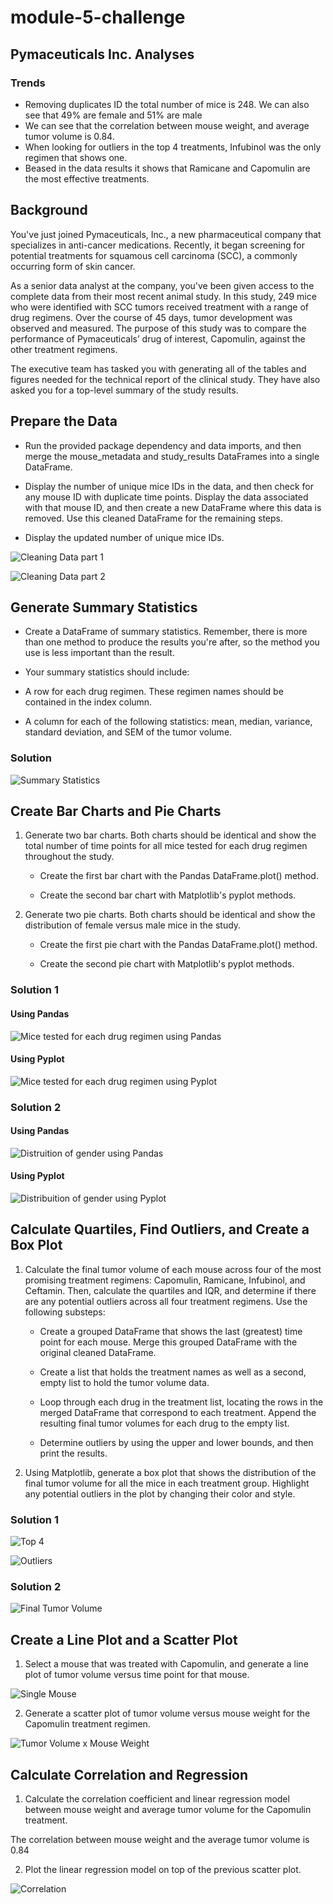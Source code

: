 # module-5-challenge

## Pymaceuticals Inc. Analyses

### Trends

* Removing duplicates ID the total number of mice is 248. We can also see that 49% are female and 51% are male
* We can see that the correlation between mouse weight, and average tumor volume is 0.84.
* When looking for outliers in the top 4 treatments, Infubinol was the only regimen that shows one.
* Beased in the data results it shows that Ramicane and Capomulin are the most effective treatments.

## Background

You've just joined Pymaceuticals, Inc., a new pharmaceutical company that specializes in anti-cancer medications. Recently, it began screening for potential treatments for squamous cell carcinoma (SCC), a commonly occurring form of skin cancer.

As a senior data analyst at the company, you've been given access to the complete data from their most recent animal study. In this study, 249 mice who were identified with SCC tumors received treatment with a range of drug regimens. Over the course of 45 days, tumor development was observed and measured. The purpose of this study was to compare the performance of Pymaceuticals’ drug of interest, Capomulin, against the other treatment regimens.

The executive team has tasked you with generating all of the tables and figures needed for the technical report of the clinical study. They have also asked you for a top-level summary of the study results.

## Prepare the Data

* Run the provided package dependency and data imports, and then merge the mouse_metadata and study_results DataFrames into a single DataFrame.

* Display the number of unique mice IDs in the data, and then check for any mouse ID with duplicate time points. Display the data associated with that mouse ID, and then create a new DataFrame where this data is removed. Use this cleaned DataFrame for the remaining steps.

* Display the updated number of unique mice IDs.

![Cleaning Data part 1](./Images/Cleaning_data_1.png)


![Cleaning Data part 2](./Images/Cleaning_data_2.png)


## Generate Summary Statistics

* Create a DataFrame of summary statistics. Remember, there is more than one method to produce the results you're after, so the method you use is less important than the result.

* Your summary statistics should include:

* A row for each drug regimen. These regimen names should be contained in the index column.

* A column for each of the following statistics: mean, median, variance, standard deviation, and SEM of the tumor volume.

### Solution

![Summary Statistics](./Images/Summary_Statistics.png)

## Create Bar Charts and Pie Charts

1. Generate two bar charts. Both charts should be identical and show the total number of time points for all mice tested for each drug regimen throughout the study.

    * Create the first bar chart with the Pandas DataFrame.plot() method.

    * Create the second bar chart with Matplotlib's pyplot methods.

2. Generate two pie charts. Both charts should be identical and show the distribution of female versus male mice in the study.

    * Create the first pie chart with the Pandas DataFrame.plot() method.

    * Create the second pie chart with Matplotlib's pyplot methods.

### Solution 1

#### Using Pandas

![Mice tested for each drug regimen using Pandas](./Images/Pan_mice_tested_per_regimen.png)

#### Using Pyplot

![Mice tested for each drug regimen using Pyplot](./Images/Pan_mice_per_treat.png)


### Solution 2

#### Using Pandas

![Distruition of gender using Pandas](./Images/Distribuition_of_gender_pandas.png)

#### Using Pyplot

![Distribuition of gender using Pyplot](./Images/Distribuition_of_gender_pyplot.png)

## Calculate Quartiles, Find Outliers, and Create a Box Plot

1. Calculate the final tumor volume of each mouse across four of the most promising treatment regimens: Capomulin, Ramicane, Infubinol, and Ceftamin. Then, calculate the quartiles and IQR, and determine if there are any potential outliers across all four treatment regimens. Use the following substeps:

    * Create a grouped DataFrame that shows the last (greatest) time point for each mouse. Merge this grouped DataFrame with the original cleaned DataFrame.

    * Create a list that holds the treatment names as well as a second, empty list to hold the tumor volume data.

    * Loop through each drug in the treatment list, locating the rows in the merged DataFrame that correspond to each treatment. Append the resulting final tumor volumes for each drug to the empty list.

    * Determine outliers by using the upper and lower bounds, and then print the results.

2. Using Matplotlib, generate a box plot that shows the distribution of the final tumor volume for all the mice in each treatment group. Highlight any potential outliers in the plot by changing their color and style.

### Solution 1

![Top 4](./Images/Top_4.png)

![Outliers](./Images/Outliers.png)

### Solution 2

![Final Tumor Volume](./Images/Final_tumor_volume_per_treatment.png)

## Create a Line Plot and a Scatter Plot

1. Select a mouse that was treated with Capomulin, and generate a line plot of tumor volume versus time point for that mouse.

![Single Mouse](./Images/Single_mouse.png)

2. Generate a scatter plot of tumor volume versus mouse weight for the Capomulin treatment regimen.

![Tumor Volume x Mouse Weight](./Images/Tumor_volume_x_Mouse_weight.png)

## Calculate Correlation and Regression

1. Calculate the correlation coefficient and linear regression model between mouse weight and average tumor volume for the Capomulin treatment.

The correlation between mouse weight and the average tumor volume is 0.84

2. Plot the linear regression model on top of the previous scatter plot.

![Correlation](./Images/Correlation.png)








